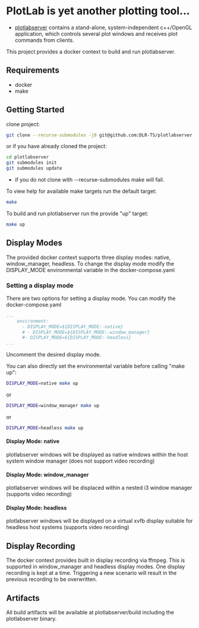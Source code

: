 <!--
********************************************************************************
* Copyright (C) 2017-2020 German Aerospace Center (DLR). 
* Eclipse ADORe, Automated Driving Open Research https://eclipse.org/adore
*
* This program and the accompanying materials are made available under the 
* terms of the Eclipse Public License 2.0 which is available at
* http://www.eclipse.org/legal/epl-2.0.
*
* SPDX-License-Identifier: EPL-2.0 
********************************************************************************
-->
# PlotLab is yet another plotting tool...

* [plotlabserver](plotlabserver) contains a stand-alone, system-independent c++/OpenGL application, which controls several plot windows and receives plot commands from clients.

This project provides a docker context to build and run plotlabserver.

## Requirements
* docker
* make

## Getting Started

clone project:
```sh
git clone --recurse-submodules -j8 git@github.com:DLR-TS/plotlabserver.git
```
or if you have already cloned the project:
```sh
cd plotlabserver
git submodules init
git submodules update
```

* if you do not clone with --recurse-submodules make will fail.

To view help for available make targets run the default target:
```bash
make
```

To build and run plotlabserver run the provide "up" target: 
```sh
make up
```

## Display Modes
The provided docker context supports three display modes: native, window_manager, headless.
To change the display mode modify the DISPLAY_MODE environmental variable in the docker-compose.yaml

### Setting a display mode

There are two options for setting a display mode. You can modify the docker-compose.yaml
```yaml
...
    environment:
      - DISPLAY_MODE=${DISPLAY_MODE:-native}
      # - DISPLAY_MODE=${DISPLAY_MODE:-window_manager}
      #- DISPLAY_MODE=${DISPLAY_MODE:-headless}
...
```
Uncomment the desired display mode.

You can also directly set the environmental variable before calling "make up":
```bash
DISPLAY_MODE=native make up
```
or 
```bash
DISPLAY_MODE=window_manager make up
```
or
```bash
DISPLAY_MODE=headless make up
```

#### Display Mode: native
plotlabserver windows will be displayed as native windows within the host system window manager (does not support video recording)

#### Display Mode: window_manager
plotlabserver windows will be displaced within a nested i3 window manager (supports video recording)

#### Display Mode: headless
plotlabserver windows will be displayed on a virtual xvfb display suitable for headless host systems (supports video recording)

## Display Recording
The docker context provides built in display recording via ffmpeg.  This is supported in window_manager and headless 
display modes. One display recording is kept at a time.  Triggering a new scenario will result in the previous 
recording to be overwritten.


## Artifacts

All build artifacts will be available at plotlabserver/build including the 
plotlabserver binary.

